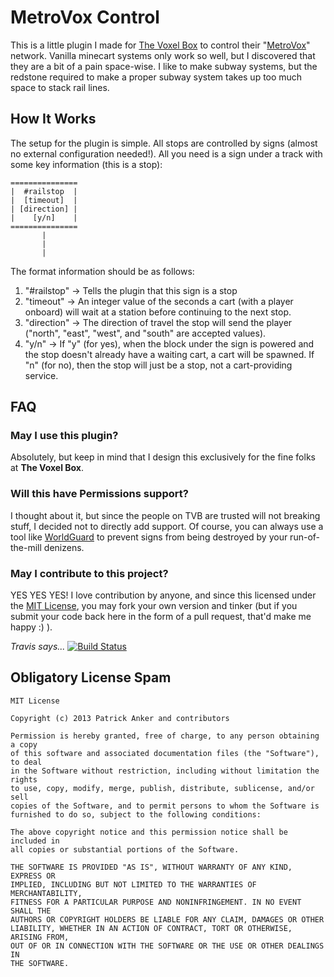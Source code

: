 [The Voxel Box]: http://thevoxelbox.com
[MetroVox]: http://voxelwiki.com/minecraft/MetroVox
[WorldGuard]: http://dev.bukkit.org/bukkit-plugins/worldguard/
[License]: http://opensource.org/licenses/MIT

MetroVox Control
======

This is a little plugin I made for [The Voxel Box][The Voxel Box] to control their "[MetroVox][MetroVox]" network. Vanilla minecart systems only work so well, but I discovered that they are a bit of a pain space-wise. I like to make subway systems, but the redstone required to make a proper subway system takes up too much space to stack rail lines.

How It Works
------

The setup for the plugin is simple. All stops are controlled by signs (almost no external configuration needed!). All you need is a sign under a track with some key information (this is a stop):

```
===============
|  #railstop  |
|  [timeout]  |
| [direction] |
|    [y/n]    |
===============
       |
       |
       |
```

The format information should be as follows:

1. "#railstop" -> Tells the plugin that this sign is a stop
2. "timeout" -> An integer value of the seconds a cart (with a player onboard) will wait at a station before continuing to the next stop.
3. "direction" -> The direction of travel the stop will send the player ("north", "east", "west", and "south" are accepted values).
4. "y/n" -> If "y" (for yes), when the block under the sign is powered and the stop doesn't already have a waiting cart, a cart will be spawned. If "n" (for no), then the stop will just be a stop, not a cart-providing service.

FAQ
------

### May I use this plugin?
Absolutely, but keep in mind that I design this exclusively for the fine folks at **The Voxel Box**.

### Will this have Permissions support?
I thought about it, but since the people on TVB are trusted will not breaking stuff, I decided not to directly add support. Of course, you can always use a tool like [WorldGuard][WorldGuard] to prevent signs from being destroyed by your run-of-the-mill denizens.

### May I contribute to this project?
YES YES YES! I love contribution by anyone, and since this licensed under the [MIT License][License], you may fork your own version and tinker (but if you submit your code back here in the form of a pull request, that'd make me happy :) ).

*Travis says...*
[![Build Status](https://travis-ci.org/psanker/vbtransportctrl.png)](https://travis-ci.org/psanker/vbtransportctrl)

Obligatory License Spam
-----

```
MIT License

Copyright (c) 2013 Patrick Anker and contributors
 
Permission is hereby granted, free of charge, to any person obtaining a copy
of this software and associated documentation files (the "Software"), to deal
in the Software without restriction, including without limitation the rights
to use, copy, modify, merge, publish, distribute, sublicense, and/or sell
copies of the Software, and to permit persons to whom the Software is
furnished to do so, subject to the following conditions:

The above copyright notice and this permission notice shall be included in
all copies or substantial portions of the Software.
 
THE SOFTWARE IS PROVIDED "AS IS", WITHOUT WARRANTY OF ANY KIND, EXPRESS OR
IMPLIED, INCLUDING BUT NOT LIMITED TO THE WARRANTIES OF MERCHANTABILITY,
FITNESS FOR A PARTICULAR PURPOSE AND NONINFRINGEMENT. IN NO EVENT SHALL THE
AUTHORS OR COPYRIGHT HOLDERS BE LIABLE FOR ANY CLAIM, DAMAGES OR OTHER
LIABILITY, WHETHER IN AN ACTION OF CONTRACT, TORT OR OTHERWISE, ARISING FROM,
OUT OF OR IN CONNECTION WITH THE SOFTWARE OR THE USE OR OTHER DEALINGS IN
THE SOFTWARE.
```
